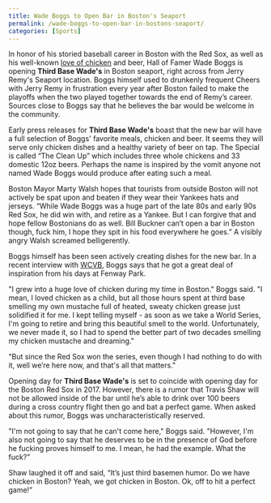 ```yaml
---
title: Wade Boggs to Open Bar in Boston's Seaport
permalink: /wade-boggs-to-open-bar-in-bostons-seaport/
categories: [Sports]
---
```

In honor of his storied baseball career in Boston with the Red Sox, as well as his well-known [love of chicken](http://wror.com/2016/05/26/listen-hall-famer-wade-boggs/) and beer, Hall of Famer Wade Boggs is opening **Third Base Wade's** in Boston seaport, right across from Jerry Remy's Seaport location. Boggs himself used to drunkenly frequent Cheers with Jerry Remy in frustration every year after Boston failed to make the playoffs when the two played together towards the end of Remy’s career. Sources close to Boggs say that he believes the bar would be welcome in the community.

Early press releases for **Third Base Wade's** boast that the new bar will have a full selection of Boggs' favorite meals, chicken and beer. It seems they will serve only chicken dishes and a healthy variety of beer on tap. The Special is called “The Clean Up” which includes three whole chickens and 33 domestic 12oz beers. Perhaps the name is inspired by the vomit anyone not named Wade Boggs would produce after eating such a meal.

Boston Mayor Marty Walsh hopes that tourists from outside Boston will not actively be spat upon and beaten if they wear their Yankees hats and jerseys. “While Wade Boggs was a huge part of the late 80s and early 90s Red Sox, he did win with, and retire as a Yankee. But I can forgive that and hope fellow Bostonians do as well. Bill Buckner can’t open a bar in Boston though, fuck him, I hope they spit in his food everywhere he goes.” A visibly angry Walsh screamed belligerently.

Boggs himself has been seen actively creating dishes for the new bar. In a recent interview with <a href="http://www.wcvb.com/">WCVB</a>, Boggs says that he got a great deal of inspiration from his days at Fenway Park.

"I grew into a huge love of chicken during my time in Boston." Boggs said. "I mean, I loved chicken as a child, but all those hours spent at third base smelling my own mustache full of heated, sweaty chicken grease just solidified it for me. I kept telling myself - as soon as we take a World Series, I'm going to retire and bring this beautiful smell to the world. Unfortunately, we never made it, so I had to spend the better part of two decades smelling my chicken mustache and dreaming."

"But since the Red Sox won the series, even though I had nothing to do with it, well we’re here now, and that's all that matters."

Opening day for **Third Base Wade's** is set to coincide with opening day for the Boston Red Sox in 2017. However, there is a rumor that Travis Shaw will not be allowed inside of the bar until he’s able to drink over 100 beers during a cross country flight then go and bat a perfect game. When asked about this rumor, Boggs was uncharacteristically reserved.

"I'm not going to say that he can't come here," Boggs said. "However, I'm also not going to say that he deserves to be in the presence of God before he fucking proves himself to me. I mean, he had the example. What the fuck?”

Shaw laughed it off and said, “It’s just third basemen humor. Do we have chicken in Boston? Yeah, we got chicken in Boston. Ok, off to hit a perfect game!”
